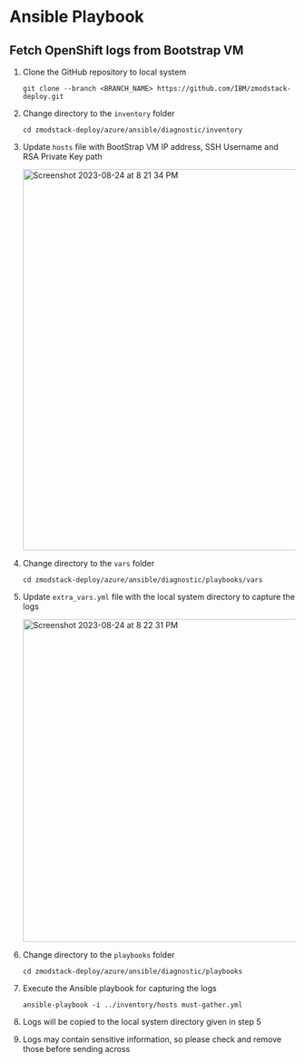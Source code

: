 # Ansible Playbook

## Fetch OpenShift logs from Bootstrap VM

1. Clone the GitHub repository to local system
   ```
   git clone --branch <BRANCH_NAME> https://github.com/IBM/zmodstack-deploy.git
   ``` 

2. Change directory to the `inventory` folder
   ```
   cd zmodstack-deploy/azure/ansible/diagnostic/inventory
   ```

3. Update `hosts` file with BootStrap VM IP address, SSH Username and RSA Private Key path

   <img width="672" alt="Screenshot 2023-08-24 at 8 21 34 PM" src="https://github.com/IBM/zmodstack-deploy/assets/50948780/6621bf32-d58e-4a09-8475-1737c72fd2fe">

4. Change directory to the `vars` folder
   ```
   cd zmodstack-deploy/azure/ansible/diagnostic/playbooks/vars
   ```

5. Update `extra_vars.yml` file with the local system directory to capture the logs
   
   <img width="569" alt="Screenshot 2023-08-24 at 8 22 31 PM" src="https://github.com/IBM/zmodstack-deploy/assets/50948780/b673de4f-f962-478c-a1c7-f34cbaf389e5">

6. Change directory to the `playbooks` folder
   ```
   cd zmodstack-deploy/azure/ansible/diagnostic/playbooks
   ```

7. Execute the Ansible playbook for capturing the logs
   ```
   ansible-playbook -i ../inventory/hosts must-gather.yml
   ```

8. Logs will be copied to the local system directory given in step 5

9. Logs may contain sensitive information, so please check and remove those before sending across
